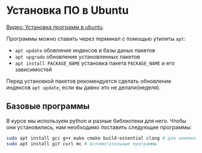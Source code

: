 # Установка ПО в Ubuntu

[Видео: Установка программ в ubuntu](https://www.youtube.com/watch?v=M8jUdCUV5oE&t=0s&list=PLLyuiBK_HOLNm8T5Xtl7dDquJey917TXy&index=2).

Программы можно ставить через терминал с помощью утилиты `apt`:

- `apt update` обовление индексов и базы даных пакетов
- `apt upgrade` обновление установленных пакетов
- `apt install PACKAGE_NAME` установка пакета `PACKAGE_NAME` и его зависимостей

Перед установкой пакетов рекомендуется сделать обновление индексов `apt update`, если вы давно это не делали(неделя).

## Базовые программы

В курсе мы используем python и разные библиотеки для него. Чтобы они установились, нам необходимо поставить следующие программы:

```bash
sudo apt install gcc g++ make cmake build-essential clang # для компиляции библиотек
sudo apt install git curl mc # вспомогательные программы
```
